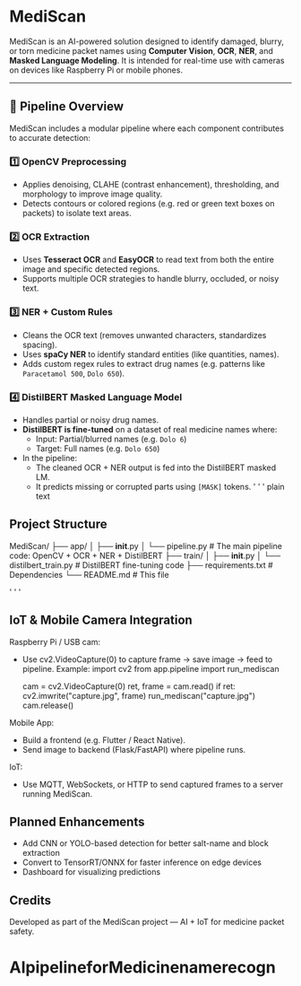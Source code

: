 # MediScan

MediScan is an AI-powered solution designed to identify damaged, blurry, or torn medicine packet names using **Computer Vision**, **OCR**, **NER**, and **Masked Language Modeling**. It is intended for real-time use with cameras on devices like Raspberry Pi or mobile phones.

---

## 🚀 Pipeline Overview

MediScan includes a modular pipeline where each component contributes to accurate detection:

### 1️⃣ **OpenCV Preprocessing**
- Applies denoising, CLAHE (contrast enhancement), thresholding, and morphology to improve image quality.
- Detects contours or colored regions (e.g. red or green text boxes on packets) to isolate text areas.

### 2️⃣ **OCR Extraction**
- Uses **Tesseract OCR** and **EasyOCR** to read text from both the entire image and specific detected regions.
- Supports multiple OCR strategies to handle blurry, occluded, or noisy text.

### 3️⃣ **NER + Custom Rules**
- Cleans the OCR text (removes unwanted characters, standardizes spacing).
- Uses **spaCy NER** to identify standard entities (like quantities, names).
- Adds custom regex rules to extract drug names (e.g. patterns like `Paracetamol 500`, `Dolo 650`).

### 4️⃣ **DistilBERT Masked Language Model**
- Handles partial or noisy drug names.
- **DistilBERT is fine-tuned** on a dataset of real medicine names where:
  - Input: Partial/blurred names (e.g. `Dolo 6`)
  - Target: Full names (e.g. `Dolo 650`)
- In the pipeline:
  - The cleaned OCR + NER output is fed into the DistilBERT masked LM.
  - It predicts missing or corrupted parts using `[MASK]` tokens.
 ' ' ' plain text 
## Project Structure
MediScan/
├── app/
│   ├── __init__.py
│   └── pipeline.py               # The main pipeline code: OpenCV + OCR + NER + DistilBERT
├── train/
│   ├── __init__.py
│   └── distilbert_train.py       # DistilBERT fine-tuning code
├── requirements.txt              # Dependencies
└── README.md                     # This file

' ' ' 

## IoT & Mobile Camera Integration
Raspberry Pi / USB cam:
- Use cv2.VideoCapture(0) to capture frame → save image → feed to pipeline.
Example:
    import cv2
    from app.pipeline import run_mediscan

    cam = cv2.VideoCapture(0)
    ret, frame = cam.read()
    if ret:
        cv2.imwrite("capture.jpg", frame)
        run_mediscan("capture.jpg")
    cam.release()

Mobile App:
- Build a frontend (e.g. Flutter / React Native).
- Send image to backend (Flask/FastAPI) where pipeline runs.

IoT:
- Use MQTT, WebSockets, or HTTP to send captured frames to a server running MediScan.

## Planned Enhancements
- Add CNN or YOLO-based detection for better salt-name and block extraction  
- Convert to TensorRT/ONNX for faster inference on edge devices  
- Dashboard for visualizing predictions  

## Credits
Developed as part of the MediScan project — AI + IoT for medicine packet safety.


# AIpipelineforMedicinenamerecogn
